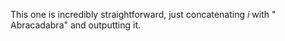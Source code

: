 This one is incredibly straightforward, just concatenating *i* with " Abracadabra" and outputting it.